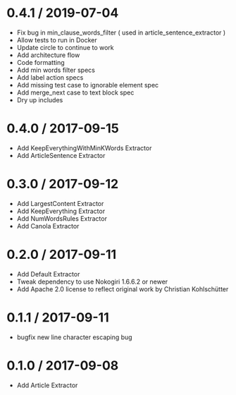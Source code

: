 # 0.4.1 / 2019-07-04

* Fix bug in min_clause_words_filter ( used in article_sentence_extractor )
* Allow tests to run in Docker
* Update circle to continue to work
* Add architecture flow
* Code formatting
* Add min words filter specs
* Add label action specs
* Add missing test case to ignorable element spec
* Add merge_next case to text block spec
* Dry up includes

# 0.4.0 / 2017-09-15

* Add KeepEverythingWithMinKWords Extractor
* Add ArticleSentence Extractor

# 0.3.0 / 2017-09-12

* Add LargestContent Extractor
* Add KeepEverything Extractor
* Add NumWordsRules Extractor
* Add Canola Extractor

# 0.2.0 / 2017-09-11

* Add Default Extractor
* Tweak dependency to use Nokogiri 1.6.6.2 or newer
* Add Apache 2.0 license to reflect original work by Christian Kohlschütter

# 0.1.1 / 2017-09-11

* bugfix new line character escaping bug

# 0.1.0 / 2017-09-08

* Add Article Extractor 
